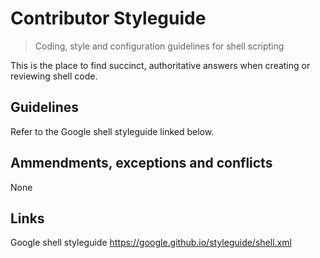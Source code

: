 # Contributor Styleguide
> Coding, style and configuration guidelines for 
shell scripting

This is the place to find succinct, authoritative answers when creating or reviewing 
shell code.

## Guidelines

Refer to the Google shell styleguide linked below.

## Ammendments, exceptions and conflicts

None

## Links

Google shell styleguide
https://google.github.io/styleguide/shell.xml


